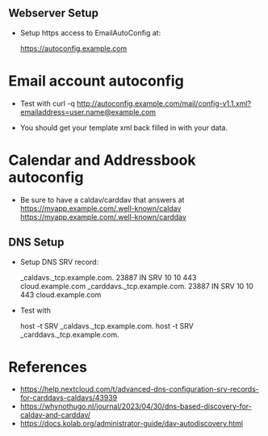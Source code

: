 ## Webserver Setup

* Setup https access to EmailAutoConfig at:

    https://autoconfig.example.com


# Email account autoconfig

* Test with 
    curl -q http://autoconfig.example.com/mail/config-v1.1.xml?emailaddress=user.name@example.com 

* You should get your template xml back filled in with your data.

# Calendar and Addressbook autoconfig

* Be sure to have a caldav/carddav that answers at
        https://myapp.example.com/.well-known/caldav
        https://myapp.example.com/.well-known/carddav

## DNS Setup
* Setup DNS SRV record:

    _caldavs._tcp.example.com.   23887   IN      SRV     10 10 443 cloud.example.com
    _carddavs._tcp.example.com.   23887   IN      SRV     10 10 443 cloud.example.com

* Test with

    host -t SRV _caldavs._tcp.example.com.
    host -t SRV _carddavs._tcp.example.com.

# References

* https://help.nextcloud.com/t/advanced-dns-configuration-srv-records-for-carddavs-caldavs/43939
* https://whynothugo.nl/journal/2023/04/30/dns-based-discovery-for-caldav-and-carddav/
* https://docs.kolab.org/administrator-guide/dav-autodiscovery.html
